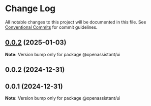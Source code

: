 # Change Log

All notable changes to this project will be documented in this file.
See [Conventional Commits](https://conventionalcommits.org) for commit guidelines.

## [0.0.2](https://github.com/lixun910/openassistant/compare/@openassistant/ui@0.0.2...@openassistant/ui@0.0.2) (2025-01-03)

**Note:** Version bump only for package @openassistant/ui

## 0.0.2 (2024-12-31)

## 0.0.1 (2024-12-31)

**Note:** Version bump only for package @openassistant/ui
